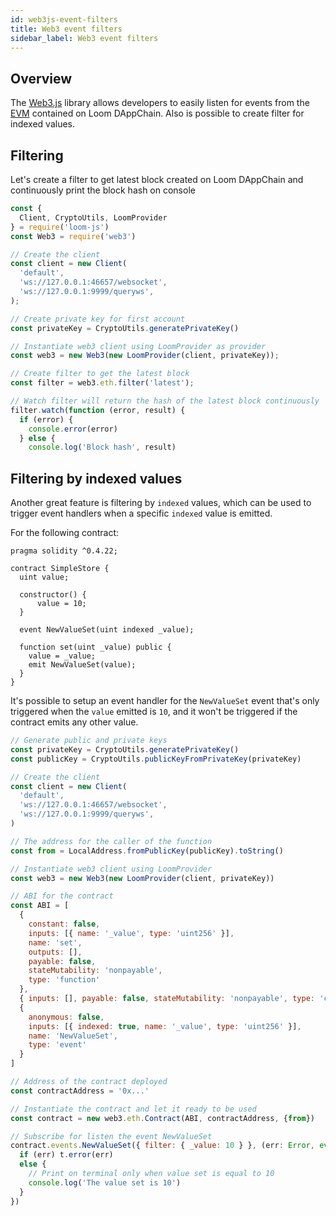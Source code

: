 ```yaml
---
id: web3js-event-filters
title: Web3 event filters
sidebar_label: Web3 event filters
---
```


## Overview

The [Web3.js](https://github.com/ethereum/web3.js) library allows developers to easily listen for events from the [EVM](evm.html) 
contained on Loom DAppChain. Also is possible to create filter for indexed values.

## Filtering 

Let's create a filter to get latest block created on Loom DAppChain and continuously print the block hash on console

```js
const {
  Client, CryptoUtils, LoomProvider
} = require('loom-js')
const Web3 = require('web3')

// Create the client
const client = new Client(
  'default',
  'ws://127.0.0.1:46657/websocket',
  'ws://127.0.0.1:9999/queryws',
);

// Create private key for first account
const privateKey = CryptoUtils.generatePrivateKey()

// Instantiate web3 client using LoomProvider as provider
const web3 = new Web3(new LoomProvider(client, privateKey));

// Create filter to get the latest block
const filter = web3.eth.filter('latest');

// Watch filter will return the hash of the latest block continuously 
filter.watch(function (error, result) {
  if (error) {
    console.error(error)
  } else {
    console.log('Block hash', result)
```

## Filtering by indexed values

Another great feature is filtering by `indexed` values, which can be used to trigger event handlers when a specific `indexed` value is emitted.

For the following contract:

```solidity
pragma solidity ^0.4.22;

contract SimpleStore {
  uint value;

  constructor() {
      value = 10;
  }

  event NewValueSet(uint indexed _value);

  function set(uint _value) public {
    value = _value;
    emit NewValueSet(value);
  }
}
```

It's possible to setup an event handler for the `NewValueSet` event that's only triggered when the `value` emitted is `10`, and it won't be triggered if the contract emits any other value.

```js
// Generate public and private keys
const privateKey = CryptoUtils.generatePrivateKey()
const publicKey = CryptoUtils.publicKeyFromPrivateKey(privateKey)

// Create the client
const client = new Client(
  'default',
  'ws://127.0.0.1:46657/websocket',
  'ws://127.0.0.1:9999/queryws',
)

// The address for the caller of the function
const from = LocalAddress.fromPublicKey(publicKey).toString()

// Instantiate web3 client using LoomProvider
const web3 = new Web3(new LoomProvider(client, privateKey))

// ABI for the contract
const ABI = [
  {
    constant: false,
    inputs: [{ name: '_value', type: 'uint256' }],
    name: 'set',
    outputs: [],
    payable: false,
    stateMutability: 'nonpayable',
    type: 'function'
  },
  { inputs: [], payable: false, stateMutability: 'nonpayable', type: 'constructor' },
  {
    anonymous: false,
    inputs: [{ indexed: true, name: '_value', type: 'uint256' }],
    name: 'NewValueSet',
    type: 'event'
  }
]

// Address of the contract deployed
const contractAddress = '0x...'

// Instantiate the contract and let it ready to be used
const contract = new web3.eth.Contract(ABI, contractAddress, {from})

// Subscribe for listen the event NewValueSet
contract.events.NewValueSet({ filter: { _value: 10 } }, (err: Error, event: any) => {
  if (err) t.error(err)
  else {
    // Print on terminal only when value set is equal to 10
    console.log('The value set is 10')
  }
})
```








